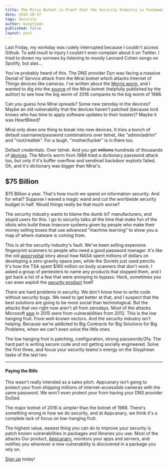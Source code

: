 ```yaml
---
title: The Mirai Botnet is Proof that the Security Industry is Fundamentally Broken
date: 2016-10-27
tags: Security
author: mveytsman
published: false
layout: post
---
```


Last Friday, my workday was rudely interrupted because I couldn't access Github.
To add insult to injury I couldn't even complain about it on Twitter. I tried to
drown my sorrows by listening to moody Leonard Cohen songs on Spotify, but
alas...

You've probably heard of this. The DNS provider Dyn was facing a massive Denial
of Service attack from the Mirai botnet which attacks Internet of Things devices
like cameras. I've written about the
[Morris worm](https://blog.appcanary.com/2016/tale-of-two-worms.html), and I
wanted to dig into the [source](https://github.com/jgamblin/Mirai-Source-Code)
of the Mirai botnet (helpfully published by the author) to see how the big worm
of 2016 compares to the big worm of 1988.

Can you guess how Mirai spreads? Some new zeroday in the devices? Maybe an old
vulnerability that the devices haven't patched (because lord knows who has time
to apply software updates to their toaster)? Maybe it was HeartBleed?

Mirai only does one thing to break into new devices. It tries a bunch of default
username/password combinations over telnet, like "admin/admin" and "root/realtek". For a
laugh, "mother/fucker" is in there too.

Default credentials. Over telnet. And you get <strike>millions</strike> hundreds
of thousands of
[devices](http://dyn.com/blog/dyn-analysis-summary-of-friday-october-21-attack/).
The Morris worm from 1988 tried a dictionary password attack too, but only if
it's buffer overflow and sendmail backdoor exploits failed. Oh, and it's
dictionary was bigger than Mirai's.

## $75 Billion 

$75 Billion a year. That's how much we spend on information security. And for
what? Suppose I waved a magic wand and cut the worldwide security budget in
half. Would things really be that much worse? 

The security industry wants to blame the dumb IoT manufacturers, and stupid
users for this. I go to security talks all the time that make fun of the idiots
who build these insecure systems given by people who make their money selling
boxes that use advanced "machine learning" to show you a map of where malware is coming from.

This is all the security industry's fault. We've been selling expensive
fingerprint scanners to people who need a good password manager. It's like the
old
[apocryphal](http://mentalfloss.com/article/13103/russians-didnt-just-use-pencils-space)
story about how NASA spent millions of dollars on developing a zero-gravity
space pen, while the Soviets just used pencils. It's how the TSA spent $160
million on body scanners that don't work. I asked a group of pentesters to name
any products that stopped them, and I got back a list of a few that were
annoying to bypass. Heck, sometimes you can even exploit the
[security product](https://blog.appcanary.com/2016/vikhal-symantec.html) itself

There are hard problems in security. We don't know how to write code without
security bugs. We need to get better at that, and I suspect that the best
solutions are going to be more social than technological. But the attacks that
vex right now aren't all from zerodays. Most of the attacks Microsoft
[saw](https://www.microsoft.com/security/sir/default.aspx) in 2015 were from
vulnerabilities from 2012. This is the low hanging fruit. From well-known
vectors. And the security industry isn't helping. Because we're addicted to Big
Contracts for Big Solutions for Big Problems, when we can't even solve the
little ones.

The low hanging fruit is patching, configuration, strong passwords/2fa. The hard
part is writing secure code and not getting socially engineered. Solve the first
three, and focus your security teams's energy on the Sisyphean tasks of the last two

---

#### Paying the Bills

This wasn't really intended as a sales pitch. Appcanary isn't going to protect your from shipping
millions of internet-accessible cameras with the same password. We won't even
protect your from having your DNS provider DoSed.

The major botnet of 2016 is *simpler* than the botnet of 1988. There's something
wrong in how we do security, and at Appcanary, we think it's a complete lack of
focus on low-hanging fruit.

The highest value, easiest thing you can do to improve your security is patch
known vulnerabilities in packages and libraries you use. Most of the attacks Our product,
[Appcanary](https://appcanary.com/?utm_source=blog&utm_medium=web&utm_campaign=broken),
monitors your apps and servers, and notifies you whenever a new vulnerability is
discovered in a package you rely on.

[Sign up](https://appcanary.com/sign_up?utm_source=blog&utm_medium=web&utm_campaign=broken) today!
